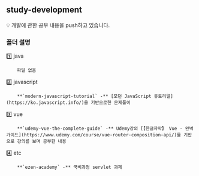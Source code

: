 ## study-development

💡 개발에 관한 공부 내용을 push하고 있습니다.

### 폴더 설명

1️⃣ java
    
        파일 없음
    
2️⃣ javascript
    
        **`modern-javascript-tutorial` -** [모던 JavaScript 튜토리얼](https://ko.javascript.info/)을 기반으로한 문제풀이
    
3️⃣ vue

        **`udemy-vue-the-complete-guide` -** Udemy강의 [【한글자막】 Vue - 완벽 가이드](https://www.udemy.com/course/vue-router-composition-api/)를 기반으로 강의를 보며 공부한 내용

4️⃣ etc
    
        **`ezen-academy` -** 국비과정 servlet 과제